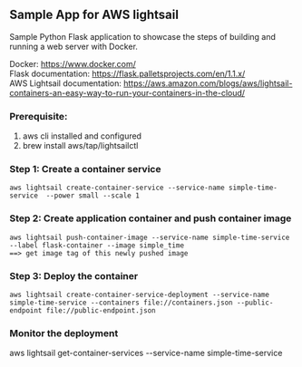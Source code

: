 ## Sample App for AWS lightsail

Sample Python Flask application to showcase the steps of building and running a web server with Docker.

Docker: https://www.docker.com/  
Flask documentation: https://flask.palletsprojects.com/en/1.1.x/  
AWS Lightsail documentation: https://aws.amazon.com/blogs/aws/lightsail-containers-an-easy-way-to-run-your-containers-in-the-cloud/


### Prerequisite:
1. aws cli installed and configured
2. brew install aws/tap/lightsailctl


### Step 1: Create a container service

```
aws lightsail create-container-service --service-name simple-time-service  --power small --scale 1
```

### Step 2: Create application container and push container image


``` 
aws lightsail push-container-image --service-name simple-time-service --label flask-container --image simple_time
==> get image tag of this newly pushed image
```

### Step 3: Deploy the container

```
aws lightsail create-container-service-deployment --service-name simple-time-service --containers file://containers.json --public-endpoint file://public-endpoint.json
```

### Monitor the deployment
aws lightsail get-container-services --service-name simple-time-service
